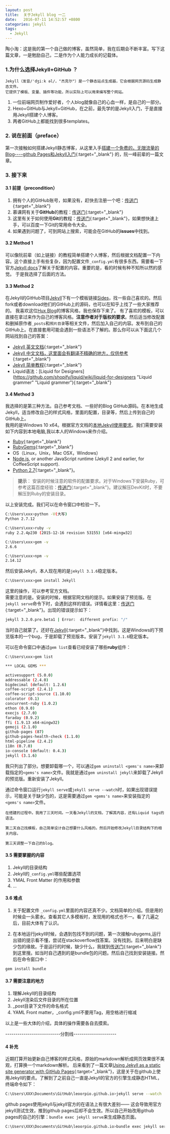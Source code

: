 ```yaml
---
layout: post
title:  关于Jekyll blog 一二
date:   2016-07-11 14:52:57 +0800
categories: jekyll
tags:
  - Jekyll
---
```

   陶小淘：这是我的第一个自己做的博客，虽然简单，我在后期会不断丰富。写下这篇文章，一是勉励自己，二是作为个人能力成长的记载体。                                           

### 1.为什么选择Jekyll+GitHub ？  
 
	Jekyll（发音/'dʒiːk əl/，"杰克尔"）是一个静态站点生成器，它会根据网页源码生成静态文件。
	它提供了模板、变量、插件等功能，所以实际上可以用来编写整个网站。

1. 一位前端网页制作爱好者，个人blog就像自己的心血一样，是自己的一部分。
2. Hexo+GitHub与Jekyll+GitHub，在之前，最先学的是Jekyll入门，于是直接用Jekyll搭建个人博客。
3. 两者GitHub上都能找到很多templates。

### 2. 说在前面（preface）
   第一次接触如何搭建Jekyll静态博客，从这里入手[搭建一个免费的，无限流量的Blog----github Pages和Jekyll入门](http://www.ruanyifeng.com/blog/2012/08/blogging_with_jekyll.html){:target="_blank"} 的，阮一峰前辈的一篇文章。

### 3. 接下来  
  
#### 3.1 前提（precondition）
   1. 拥有个人的GitHub账号，如果没有，赶快去注册一个吧：[传送门](https://www.github.com "github官网"){:target="_blank"}
   2. 慕课网有关于**GitHub**的教程：[传送门](http://www.imooc.com/learn/390){:target="_blank"}
   3. 这里有关于如何使用**Git**的教程：[传送门](http://www.liaoxuefeng.com/wiki/0013739516305929606dd18361248578c67b8067c8c017b000){:target="_blank"}，如果想快速上手，可以百度一下Git的常用命令大全。
   4. 如果遇到问题了，可到网站上搜索，可能会在GitHub的**issues**中找到。


#### 3.2 Method 1
   可以像阮前辈（如上链接）的教程简单搭建个人博客，然后根据文档配置一下内容。这个直接上手有些复杂，因为配置文件`_config.yml`有很多东西。需要看一下官方[Jekyll docs](https://jekyllrb.com/docs/home/ "Jekyll使用文档")了解关于配置的内容。重要的是，看的时候有种不知所以然的感觉。
   于是我选择了后面的方法。

#### 3.3 Method 2
  在Jekyll的GitHub项目[Jekyll](https://github.com/jekyll/jekyll)下有一个模板链接[Sides](https://github.com/jekyll/jekyll/wiki/sites)，找一些自己喜欢的。然后fork或者download他们的GitHub上的源码，也可以在知乎上找了一些大家推荐的。
  我喜欢这位[Hux Blog](https://github.com/Huxpro/huxpro.github.io)的博客风格，我也保存下来了。
  有了喜欢的模板，可以直接在拿过来作为自己的博客风格。**注意作者对于版权的要求**。然后适当修改配置和删掉原作者`_posts`和`照片目录`等相关文件，然后加入自己的内容。发布到自己的GitHub上。在直接套用可能会遇到一些语法不了解的。那么你可以从下面这几个网站找到自己的答案：
  
* [Jekyll 英文文档](http://jekyllrb.com/docs/home/ "Jekyll 文档 en-us"){:target="_blank"}
* [Jekyll 中文文档，这里面会有翻译不精确的地方，仅供参考](http://jekyllcn.com/ "Jekyll 文档zh-cn"){:target="_blank"}
* [Jekyll 简单教程](http://www.zhanxin.info/jekyll/2013-08-07-jekyll-doc-installation.html "简单教程"){:target="_blank"}
* Liquid语法：[Liquid for Designers](https://github.com/shopify/liquid/wiki/liquid-for-designers "Liquid grammer" "Liquid grammer"){:target="_blank"}

#### 3.4 Method 3  
   我选择的是第三种方法。自己参考文档、一些好的Blog GitHub源码。在本地生成Jekyll，适当修改自己的样式风格，里面的配置，目录等，然后上传到自己的GitHub上。  
   我用的是Windows 10 x64。根据官方文档的[本地Jekyll使用要求](https://jekyllrb.com/docs/installation/)。我们需要安装如下内容到本地电脑,我以本人的Windows来作介绍。

   * [Ruby](https://www.ruby-lang.org/en/downloads/){:target="_blank"}
   * [RubyGems](https://rubygems.org/pages/download "对Ruby进行组件打包的Ruby打包系统"){:target="_blank"}
   * OS（Linux，Unix，Mac OSX，Windows）
   * [Node.js](https://nodejs.org/en/), or another JavaScript runtime (Jekyll 2 and earlier, for CoffeeScript support).
   * [Python 2.7](https://www.python.org/downloads/){:target="_blank"}。
  
> **提示**：
> 安装的时候注意的软件的配置要求。对于Windows下安装Ruby，可参考这篇百度经验：[传送门](http://jingyan.baidu.com/album/48b558e33558ac7f38c09aee.html?picindex=4){:target="_blank"}。建议解压DevKit时，不要解压到Ruby的安装目录。



以上安装完成。我们可以在命令窗口中检验一下。  

```bash
C:\Users\xxx>python -V(大写)
Python 2.7.12

C:\Users\xxx>ruby -v
ruby 2.2.4p230 (2015-12-16 revision 53155) [x64-mingw32]

C:\Users\xxx>gem -v
2.6.6

C:\Users\xxx>npm -v
2.14.12
```

然后安装Jekyll，本人现在用的是`jekyll 3.1.6`稳定版本。  

```bash
C:\Users\xxx>gem install Jekyll
```

这里的操作，可以参考官方文档。  
需要注意的是。安装的时候，根据官网文档的提示。如果安装了预览版。在`jekyll serve`命令下时，会遇到这样的错误。详情看这里：[传送门](https://github.com/jekyll/jekyll/issues/4677){:target="_blank"}。出现的错误提示如下：  

```bash
jekyll 3.2.0.pre.beta1 | Error:  different prefix: "/" 
```

当时自己就蒙了。还好在[Jekyll](https://github.com/jekyll/jekyll "GitHub的Jekyll项目"){:target="_blank"}中找到。这是Windows的下预览版本的一个bug，于是卸载了预览版本。安装了`jekyll 3.1.6`稳定版本。  

可以在命令窗口中通过`gem list`查看已经安装了哪些**ruby**组件：  

```bash
C:\Users\xxx>gem list

*** LOCAL GEMS ***

activesupport (5.0.0)
addressable (2.4.0)
bigdecimal (default: 1.2.6)
coffee-script (2.4.1)
coffee-script-source (1.10.0)
colorator (0.1)
concurrent-ruby (1.0.2)
ethon (0.9.0)
execjs (2.7.0)
faraday (0.9.2)
ffi (1.9.13 x64-mingw32)
gemoji (2.1.0)
github-pages (87)
github-pages-health-check (1.1.0)
html-pipeline (2.4.2)
i18n (0.7.0)
io-console (default: 0.4.3)
jekyll (3.1.6)
```

我只列出了部分。想要卸载哪一个，可以通过`gem uninstall <gems's name>`来卸载指定的`<gems's name>`文件。我就是通过`gem uninstall jekyll`来卸载了Jekyll的预览版。重新安装了Jekyll。  

通过命令窗口运行`jekyll serve`或`jekyll serve --watch`时，如果出现错误提示，可能是关于缺少包的，这是需要通过`gem <gems's name>`来安装指定的`<gems's name>`文件。  

	在搭建的过程中。我用了三天时间。一天看Jekyll的文档，了解其内容，还有Liquid tags的语法。 
 
	第二天自己找模板，自己简单设计自己想要什么风格的。然后开始修改Jekyll目录结构下的相关内容。
	
	第三天调整一下自己的blog。

#### 3.5 需要掌握的内容

1.  Jekyll的目录结构
2.  Jekyll的`_config.yml`哪些配置选项
3.  YMAL Front Matter 的作用和参数
4.  ...

#### 3.6 难点  

1. 关于配置文件 `_config.yml`里面的内容还真不少。文档简单的介绍。但是用的时候会一头雾水。查看其它人多模板时，发现用的格式也不一。看了几遍之后，目前大体有了认识。

2. 在本地运行jekyll时候，会遇到包找不到的问题，第一次接触rubygems,运行出错的提示看不懂，尝试在stackoverflow找答案。没有找到。后来明白是缺少包的缘故。于是运行的时候，缺少什么，我就到[传送门](https://rubygems.org/){:target="_blank"}到这里搜。如当时自己遇到的是bundle包的问题。然后自己找到安装链接。然后在命令窗口中：

```bash
gem install bundle
``` 

#### 3.7 需要注意的地方
1. 理解Jekyll的目录结构
2. Jekyll渲染后文件目录的所在位置
3. _post目录下文件的命名格式
4. YAML Front matter，_config.yml不要用Tag，用空格进行缩减  




以上是一些大体的介绍，具体的操作需要各自去摸索。

---------------------------分割线---------------------

#### 4 补充

近期打算开始更新自己博客的样式风格，原始的markdown解析成网页效果很不美观，打算换一个markdown解析。
后来看到了一篇文章[Using Jekyll as a static site generator with GitHub Pages](https://help.github.com/articles/using-jekyll-as-a-static-site-generator-with-github-pages/){:target="_blank"}，这是关于在github上使用Jekyll的要点。了解到了之前自己一直是Jekyll的官方的引擎生成静态HTML，终端命令如下：

```bash
C:\Users\XXX\Documents\GitHub\leoorpio.github.io>jekyll serve --watch  
```  

github pages使用jekyll与jekyll官方的在语法上有很大差别—— 这会导致用官方jekyll测试生效，推到github pages后却不会生效。所以自己开始改用github pages的自己的引擎：`bundle exec jekyll serve`来生成静态页面。

```bash
C:\Users\XXX\Documents\GitHub\leoorpio.github.io>bundle exec jekyll serve
```  